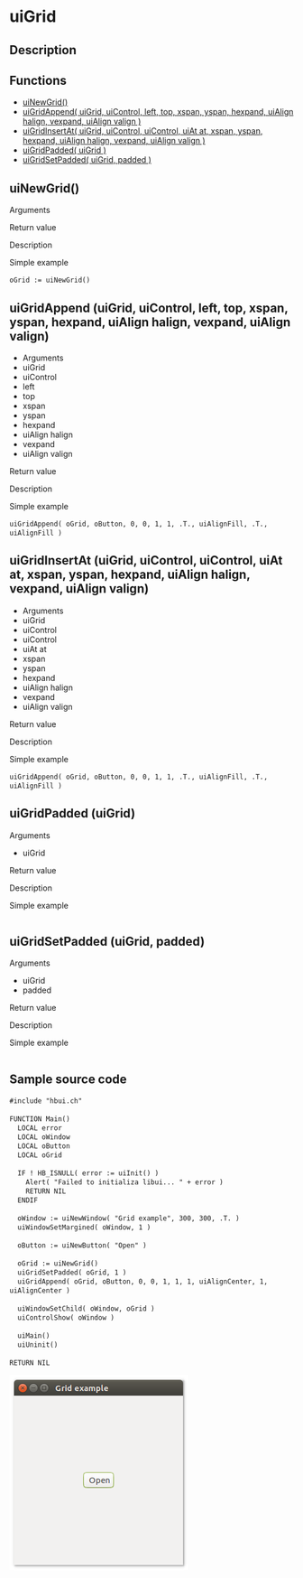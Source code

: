 # **uiGrid**

## Description

## Functions
- [uiNewGrid()](#uiNewGrid)
- [uiGridAppend( uiGrid, uiControl, left, top, xspan, yspan, hexpand, uiAlign halign, vexpand, uiAlign valign )](#uiGridAppend-uiGrid-uiControl-left-top-xspan-yspan-hexpand-uiAlign-halign-vexpand-uiAlign-valign)
- [uiGridInsertAt( uiGrid, uiControl, uiControl, uiAt at, xspan, yspan, hexpand, uiAlign halign, vexpand, uiAlign valign )](#uiGridInsertAt-uiGrid-uiControl-uiControl-uiAt-at-xspan-yspan-hexpand-uiAlign-halign-vexpand-uiAlign-valign)
- [uiGridPadded( uiGrid )](#uiGridPadded-uiGrid)
- [uiGridSetPadded( uiGrid, padded )](#uiGridSetPadded-uiGrid-padded)

## uiNewGrid()
Arguments

Return value

Description

Simple example
```harbour
oGrid := uiNewGrid()
```
## uiGridAppend (uiGrid, uiControl, left, top, xspan, yspan, hexpand, uiAlign halign, vexpand, uiAlign valign)
- Arguments
- uiGrid
- uiControl
- left
- top
- xspan
- yspan
- hexpand
- uiAlign halign
- vexpand
- uiAlign valign

Return value

Description

Simple example
```harbour
uiGridAppend( oGrid, oButton, 0, 0, 1, 1, .T., uiAlignFill, .T., uiAlignFill )
```
## uiGridInsertAt (uiGrid, uiControl, uiControl, uiAt at, xspan, yspan, hexpand, uiAlign halign, vexpand, uiAlign valign)
- Arguments
- uiGrid
- uiControl
- uiControl
- uiAt at
- xspan
- yspan
- hexpand
- uiAlign halign
- vexpand
- uiAlign valign

Return value

Description

Simple example
```harbour
uiGridAppend( oGrid, oButton, 0, 0, 1, 1, .T., uiAlignFill, .T., uiAlignFill )
```
## uiGridPadded (uiGrid)
Arguments
- uiGrid

Return value

Description

Simple example
```harbour

```
## uiGridSetPadded (uiGrid, padded)
Arguments
- uiGrid
- padded

Return value

Description

Simple example
```harbour

```
## Sample source code
```harbour
#include "hbui.ch"

FUNCTION Main()
  LOCAL error
  LOCAL oWindow
  LOCAL oButton
  LOCAL oGrid

  IF ! HB_ISNULL( error := uiInit() )
    Alert( "Failed to initializa libui... " + error )
    RETURN NIL
  ENDIF

  oWindow := uiNewWindow( "Grid example", 300, 300, .T. )
  uiWindowSetMargined( oWindow, 1 )

  oButton := uiNewButton( "Open" )

  oGrid := uiNewGrid()
  uiGridSetPadded( oGrid, 1 )
  uiGridAppend( oGrid, oButton, 0, 0, 1, 1, 1, uiAlignCenter, 1, uiAlignCenter )
	
  uiWindowSetChild( oWindow, oGrid )
  uiControlShow( oWindow )

  uiMain()
  uiUninit()

RETURN NIL
```
![Linux](ss/grid_01.png "With family Linux Ubuntu desktop, based on GNOME")

